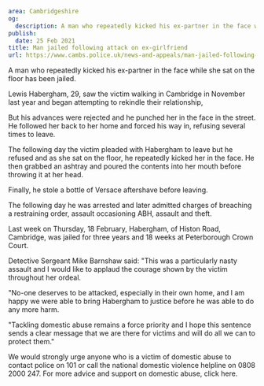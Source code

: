 ```yaml
area: Cambridgeshire
og:
  description: A man who repeatedly kicked his ex-partner in the face while she sat on the floor has been jailed.
publish:
  date: 25 Feb 2021
title: Man jailed following attack on ex-girlfriend
url: https://www.cambs.police.uk/news-and-appeals/man-jailed-following-attack-on-ex-girlfriend-feb-2021
```

A man who repeatedly kicked his ex-partner in the face while she sat on the floor has been jailed.

Lewis Habergham, 29, saw the victim walking in Cambridge in November last year and began attempting to rekindle their relationship,

But his advances were rejected and he punched her in the face in the street. He followed her back to her home and forced his way in, refusing several times to leave.

The following day the victim pleaded with Habergham to leave but he refused and as she sat on the floor, he repeatedly kicked her in the face. He then grabbed an ashtray and poured the contents into her mouth before throwing it at her head.

Finally, he stole a bottle of Versace aftershave before leaving.

The following day he was arrested and later admitted charges of breaching a restraining order, assault occasioning ABH, assault and theft.

Last week on Thursday, 18 February, Habergham, of Histon Road, Cambridge, was jailed for three years and 18 weeks at Peterborough Crown Court.

Detective Sergeant Mike Barnshaw said: "This was a particularly nasty assault and I would like to applaud the courage shown by the victim throughout her ordeal.

"No-one deserves to be attacked, especially in their own home, and I am happy we were able to bring Habergham to justice before he was able to do any more harm.

"Tackling domestic abuse remains a force priority and I hope this sentence sends a clear message that we are there for victims and will do all we can to protect them."

We would strongly urge anyone who is a victim of domestic abuse to contact police on 101 or call the national domestic violence helpline on 0808 2000 247. For more advice and support on domestic abuse, click here.
